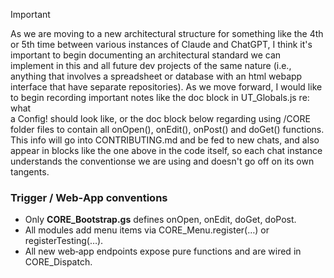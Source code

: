 >[!IMPORTANT]
>
> As we are moving to a new architectural structure for 
> something like the 4th or 5th time between various instances of Claude
> and ChatGPT, I think it's important to begin documenting an architectural 
> standard we can implement in this and all future dev projects of the same nature
> (i.e., anything that involves a spreadsheet or database with an html webapp 
> interface that have separate repositories). As we move forward, I would like to 
> begin recording important notes like the doc block in UT_Globals.js re: what  
> a Config! should look like, or the doc block below regarding using
> /CORE folder files to contain all onOpen(), onEdit(), onPost() and doGet()
> functions. This info will go into CONTRIBUTING.md and be fed to new chats, and
> also appear in blocks like the one above in the code itself, so each chat instance 
> understands the conventionse we are using and doesn't go off on its own tangents.

### Trigger / Web‑App conventions
* Only **CORE_Bootstrap.gs** defines onOpen, onEdit, doGet, doPost.
* All modules add menu items via CORE_Menu.register(…) or registerTesting(…).
* All new web‑app endpoints expose pure functions and are wired in CORE_Dispatch.
